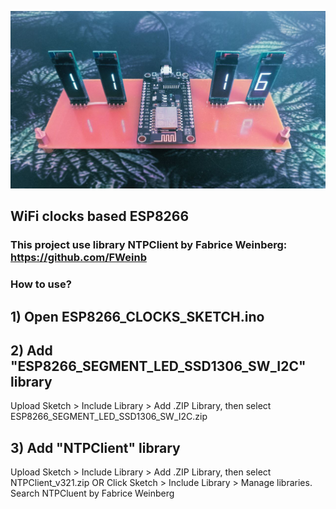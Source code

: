 ![Image alt](https://github.com/S-Sushka/ESP8266_CLOCKS/blob/main/CLOCKS.jpg)

## WiFi clocks based ESP8266
### This project use library NTPClient by Fabrice Weinberg: https://github.com/FWeinb
### How to use?
## 1) Open ESP8266_CLOCKS_SKETCH.ino
## 2) Add "ESP8266_SEGMENT_LED_SSD1306_SW_I2C" library
Upload Sketch > Include Library > Add .ZIP Library, then select ESP8266_SEGMENT_LED_SSD1306_SW_I2C.zip
## 3) Add "NTPClient" library
Upload Sketch > Include Library > Add .ZIP Library, then select NTPClient_v321.zip
OR
Click Sketch > Include Library > Manage libraries. Search NTPCluent by Fabrice Weinberg

